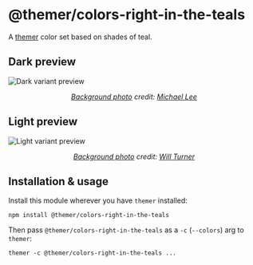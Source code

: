 # @themer/colors-right-in-the-teals

A [themer](https://github.com/mjswensen/themer) color set based on shades of teal.

## Dark preview

![Dark variant preview](https://cdn.jsdelivr.net/gh/mjswensen/themer@285c963b5e9e25a0c898dfc0d7495fa1479c6a47/cli/packages/themer-colors-right-in-the-teals/assets/preview-dark.jpg)

<p align="center">
  <em>
    <a href="https://unsplash.com/photos/kHcKHNSRP3c" rel="nofollow">Background photo</a> credit: <a href="https://unsplash.com/@guoshiwushuang" rel="nofollow">Michael Lee</a>
  </em>
</p>

## Light preview

![Light variant preview](https://cdn.jsdelivr.net/gh/mjswensen/themer@285c963b5e9e25a0c898dfc0d7495fa1479c6a47/cli/packages/themer-colors-right-in-the-teals/assets/preview-light.jpg)

<p align="center">
  <em>
    <a href="https://unsplash.com/photos/KGc9MaDmjtI" rel="nofollow">Background photo</a> credit: <a href="https://unsplash.com/@turner_imagery" rel="nofollow">Will Turner</a>
  </em>
</p>

## Installation & usage

Install this module wherever you have `themer` installed:

    npm install @themer/colors-right-in-the-teals

Then pass `@themer/colors-right-in-the-teals` as a `-c` (`--colors`) arg to `themer`:

    themer -c @themer/colors-right-in-the-teals ...
